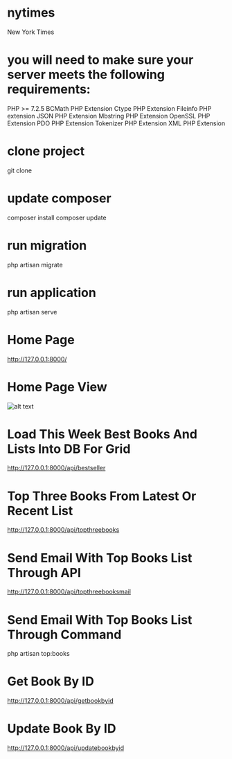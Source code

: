 # nytimes
New York Times

# you will need to make sure your server meets the following requirements:
PHP >= 7.2.5
BCMath PHP Extension
Ctype PHP Extension
Fileinfo PHP extension
JSON PHP Extension
Mbstring PHP Extension
OpenSSL PHP Extension
PDO PHP Extension
Tokenizer PHP Extension
XML PHP Extension

# clone project
git clone <url>

# update composer
composer install
composer update

# run migration
php artisan migrate

# run application
php artisan serve

# Home Page
http://127.0.0.1:8000/

# Home Page View
![alt text](https://ibb.co/WDtWXZQ)

# Load This Week Best Books And Lists Into DB For Grid
http://127.0.0.1:8000/api/bestseller

# Top Three Books From Latest Or Recent List
http://127.0.0.1:8000/api/topthreebooks

# Send Email With Top Books List Through API
http://127.0.0.1:8000/api/topthreebooksmail

# Send Email With Top Books List Through Command
php artisan top:books

# Get Book By ID
http://127.0.0.1:8000/api/getbookbyid

# Update Book By ID
http://127.0.0.1:8000/api/updatebookbyid